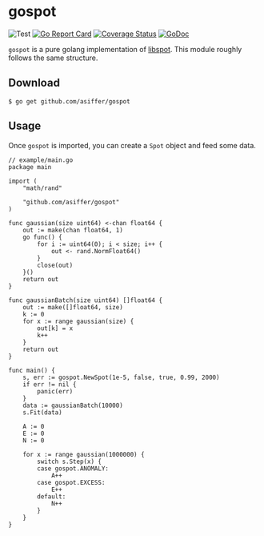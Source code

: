 # gospot

![Test](https://github.com/asiffer/gospot/workflows/Test/badge.svg)
[![Go Report Card](https://goreportcard.com/badge/github.com/asiffer/gospot)](https://goreportcard.com/report/github.com/asiffer/gospot)
[![Coverage Status](https://codecov.io/github/asiffer/gospot/coverage.svg?branch=master)](https://codecov.io/github/asiffer/gospot?branch=master)
[![GoDoc](https://godoc.org/github.com/asiffer/gospot?status.svg)](https://godoc.org/github.com/asiffer/gospot)

`gospot` is a pure golang implementation of [libspot](https://asiffer.github.io/libspot/).
This module roughly follows the same structure.

## Download

```shell
$ go get github.com/asiffer/gospot
```

## Usage

Once `gospot` is imported, you can create a `Spot` object and feed some data.

```golang
// example/main.go
package main

import (
	"math/rand"

	"github.com/asiffer/gospot"
)

func gaussian(size uint64) <-chan float64 {
	out := make(chan float64, 1)
	go func() {
		for i := uint64(0); i < size; i++ {
			out <- rand.NormFloat64()
		}
		close(out)
	}()
	return out
}

func gaussianBatch(size uint64) []float64 {
	out := make([]float64, size)
	k := 0
	for x := range gaussian(size) {
		out[k] = x
		k++
	}
	return out
}

func main() {
	s, err := gospot.NewSpot(1e-5, false, true, 0.99, 2000)
	if err != nil {
		panic(err)
	}
	data := gaussianBatch(10000)
	s.Fit(data)

	A := 0
	E := 0
	N := 0

	for x := range gaussian(1000000) {
		switch s.Step(x) {
		case gospot.ANOMALY:
			A++
		case gospot.EXCESS:
			E++
		default:
			N++
		}
	}
}
```
